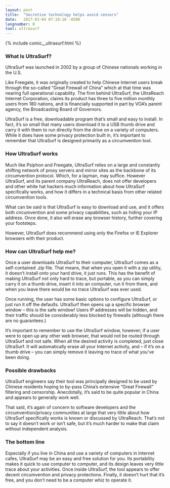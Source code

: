 ```yaml
---
layout: post
title:  "Secretive technology helps avoid censors"
date:   2017-03-04 07:10:18 -0500
langnumber: 0
tool: ultrasurf
---
```


{% include comic__ultrasurf.html %}



<h3 class='subhed'>What Is UltraSurf?</h3>

UltraSurf was launched in 2002 by a group of Chinese nationals working in the U.S. 

Like Freegate, it was originally created to help Chinese Internet users break through the so-called “Great Firewall of China” which at that time was nearing full operational capability. The firm behind UltraSurf, the UltraReach Internet Corporation, claims its product has three to five million monthly users from 180 nations, and is financially supported in part by VOA’s parent agency, the Broadcasting Board of Governors. 

UltraSurf is a free, downloadable program that’s small and easy to install. In fact, it’s so small that many users download it to a USB thumb drive and carry it with them to run directly from the drive on a variety of computers. While it does have some privacy protection built in, it’s important to remember that UltraSurf is designed primarily as a circumvention tool. 

<h3 class='subhed icon how'>How UltraSurf works</h3>

Much like Psiphon and Freegate, UltraSurf relies on a large and constantly shifting network of proxy servers and mirror sites as the backbone of its circumvention protocol. Which, for a layman, may suffice. However UltraSurf, and its parent company UltraReach, does not offer developers and other white hat hackers much information about how UltraSurf specifically works, and how it differs in a technical basis from other related circumvention tools. 

What can be said is that UltraSurf is easy to download and use, and it offers both circumvention and some privacy capabilities, such as hiding your IP address. Once done, it also will erase any browser history, further covering your footsteps.

However, UltraSurf does recommend using only the Firefox or IE Explorer browsers with their product. 

<h3 class='subhed icon help'>How can UltraSurf help me?</h3>

Once a user downloads UltraSurf to their computer, UltraSurf comes as a self-contained .zip file. That means, that when you open it with a zip utility, it doesn’t install onto your hard drive, it just runs. This has the benefit of making UltraSurf not only hard to trace, but portable, as you can simply carry it on a thumb drive, insert it into an computer, run it from there, and when you leave there would be no trace UltraSurf was ever used. 

Once running, the user has some basic options to configure UltraSurf, or just run it off the defaults. UltraSurf then opens up a specific browser window – this is the safe window! Users IP addresses will be hidden, and their traffic should be considerably less blocked by firewalls (although there are no guarantees.) 

It’s important to remember to use the UltraSurf window, however; if a user were to open up any other web browser, that would not be routed through UltraSurf and not safe. When all the desired activity is completed, just close UltraSurf. It will automatically erase all your Internet activity, and – if it’s on a thumb drive – you can simply remove it leaving no trace of what you’ve been doing. 

<h3 class='subhed icon caution'>Possible drawbacks</h3>

UltraSurf engineers say their tool was principally designed to be used by Chinese residents hoping to by-pass China’s extensive “Great Firewall” filtering and censorship. Anecdotally, it’s said to be quite popular in China and appears to generally work well.

That said, it’s again of concern to software developers and the circumvention/privacy communities at large that very little about how UltraSurf specifically works is known or discussed by UltraReach. That’s not to say it doesn’t work or isn’t safe, but it’s much harder to make that claim without independent analysis. 

<h3 class='subhed icon bottomLine'>The bottom line</h3>

Especially if you live in China and use a variety of computers in Internet cafes, UltraSurf may be an easy and free solution for you. Its portability makes it quick to use computer to computer, and its design leaves very little trace about your activities. Once inside UltraSurf, the tool appears to offer decent circumvention and privacy protections. Finally, it doesn’t hurt that it’s free, and you don’t need to be a computer whiz to operate it. 
